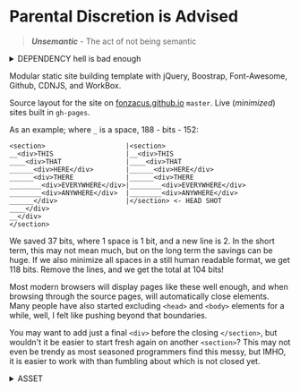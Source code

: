 # Parental Discretion is Advised

> ***Unsemantic*** - The act of not being semantic

<DETAILS><SUMMARY>
DEPENDENCY hell is bad enough
</SUMMARY>
DIV hell is even worse
</DETAILS>

Modular static site building template with jQuery, Boostrap, Font-Awesome, Github, CDNJS, and WorkBox.

Source layout for the site on [fonzacus.github.io](//fonzacus.github.io) `master`. Live (*minimized*) sites built in `gh-pages`.

As an example; where `_` is a space, 188 - bits - 152:

```
<section>                    |<section>
__<div>THIS                  |__<div>THIS
____<div>THAT                |____<div>THAT
______<div>HERE</div>        |______<div>HERE</div>
______<div>THERE             |______<div>THERE
________<div>EVERYWHERE</div>|________<div>EVERYWHERE</div>
________<div>ANYWHERE</div>  |________<div>ANYWHERE</div>
______</div>                 |</section> <- HEAD SHOT
____</div>
__</div>
</section>
```

We saved 37 bits, where 1 space is 1 bit, and a new line is 2. In the short term, this may not mean much, but on the long term the savings can be huge. If we also minimize all spaces in a still human readable format, we get 118 bits. Remove the lines, and we get the total at 104 bits!

Most modern browsers will display pages like these well enough, and when browsing through the source pages, will automatically close elements. Many people have also started excluding `<head>` and `<body>` elements for a while, well, I felt like pushing beyond that boundaries.

You may want to add just a final `<div>` before the closing `</section>`, but wouldn't it be easier to start fresh again on another `<section>`? This may not even be trendy as most seasoned programmers find this messy, but IMHO, it is easier to work with than fumbling about which is not closed yet.

<DETAILS><SUMMARY>
ASSET
</SUMMARY>
<PRE>
index.html
index.js
index.json
favicon.ico
favicon.png
favicon.svg
wb.js

a/ - asset are empty
 /c - css
 /j - js
 /f - fonts
 /i - image
 /t - text
 /v - video
</PRE></DETAILS>
